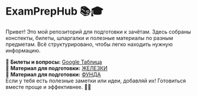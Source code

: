 # ExamPrepHub 📚🎓  

Привет! Это мой репозиторий для подготовки к зачётам. Здесь собраны конспекты, билеты, шпаргалки и полезные материалы по разным предметам. Всё структурировано, чтобы легко находить нужную информацию.  

📌 **Билеты и вопросы:** [Google Таблица](https://docs.google.com/spreadsheets/d/1GxMKHBOkXtlHMGHkJ5dOq1cFXHjKPMme_6dP6OjsZCU/edit?usp=sharing)  
📌 **Материал для подготовки:** [ЖЕЛЕЗКИ ](https://mai-806.github.io/fund-wiki/#lections1)  
📌 **Материал для подготовки:** [ФУНДА ](https://github.com/VladislavBay/Preparation_for_the-test_of_Zaitsev/blob/main/%D0%97%D0%B0%D0%B8%CC%86%D1%86%D0%B5%D0%B2%20%D0%B1%D0%B5%D0%B7%20%D0%A5%D1%83%D0%B8%CC%86%D0%BD%D0%B8.pdf)                                  
Если у тебя есть полезные заметки или идеи, добавляй их! Готовиться вместе проще и эффективнее. 🚀💡

